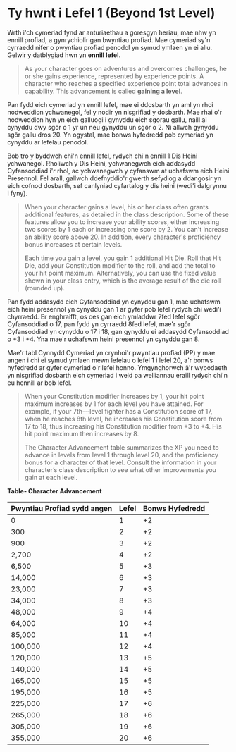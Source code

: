 # Ty hwnt i Lefel 1 (Beyond 1st Level)

Wrth i'ch cymeriad fynd ar anturiaethau a goresgyn heriau, mae nhw yn ennill profiad, a gynrychiolir gan bwyntiau profiad. Mae cymeriad sy'n cyrraedd nifer o pwyntiau profiad penodol yn symud ymlaen yn ei allu. Gelwir y datblygiad hwn yn **ennill lefel**.

>  As your character goes on adventures and overcomes challenges, he or she gains experience, represented by experience points. A character who reaches a specified experience point total advances in capability. This advancement is called **gaining a level**.

Pan fydd eich cymeriad yn ennill lefel, mae ei ddosbarth yn aml yn rhoi nodweddion ychwanegol, fel y nodir yn nisgrifiad y dosbarth. Mae rhai o'r nodweddion hyn yn eich galluogi i gynyddu eich sgorau gallu, naill ai cynyddu dwy sgôr o 1 yr un neu gynyddu un sgôr o 2. Ni allwch gynyddu sgôr gallu dros 20. Yn ogystal, mae bonws hyfedredd pob cymeriad yn cynyddu ar lefelau penodol.

Bob tro y byddwch chi'n ennill lefel, rydych chi'n ennill 1 Dis Heini ychwanegol. Rholiwch y Dis Heini, ychwanegwch eich addasydd Cyfansoddiad i'r rhol, ac ychwanegwch y cyfanswm at uchafswm eich Heini Presennol. Fel arall, gallwch ddefnyddio'r gwerth sefydlog a ddangosir yn eich cofnod dosbarth, sef canlyniad cyfartalog y dis heini (wedi'i dalgrynnu i fyny).

>  When your character gains a level, his or her class often grants additional features, as detailed in the class description. Some of these features allow you to increase your ability scores, either increasing two scores by 1 each or increasing one score by 2. You can't increase an ability score above 20. In addition, every character's proficiency bonus increases at certain levels.
>  
>  Each time you gain a level, you gain 1 additional Hit Die. Roll that Hit Die, add your Constitution modifier to the roll, and add the total to your hit point maximum. Alternatively, you can use the fixed value shown in your class entry, which is the average result of the die roll (rounded up).

Pan fydd addasydd eich Cyfansoddiad yn cynyddu gan 1, mae uchafswm eich heini presennol yn cynyddu gan 1 ar gyfer pob lefel rydych chi wedi'i chyrraedd. Er enghraifft, os oes gan eich ymladdwr 7fed lefel sgôr Cyfansoddiad o 17, pan fydd yn cyrraedd 8fed lefel, mae'r sgôr Cyfansoddiad yn cynyddu o 17 i 18, gan gynyddu ei addasydd Cyfansoddiad o +3 i +4. Yna mae'r uchafswm heini presennol yn cynyddu gan 8.

Mae'r tabl Cynnydd Cymeriad yn crynhoi'r pwyntiau profiad (PP) y mae angen i chi ei symud ymlaen mewn lefelau o lefel 1 i lefel 20, a'r bonws hyfedredd ar gyfer cymeriad o'r lefel honno. Ymgynghorwch â'r wybodaeth yn nisgrifiad dosbarth eich cymeriad i weld pa welliannau eraill rydych chi'n eu hennill ar bob lefel.

>  When your Constitution modifier increases by 1, your hit point maximum increases by 1 for each level you have attained. For example, if your 7th-­‐‑level fighter has a Constitution score of 17, when he reaches 8th level, he increases his Constitution score from 17 to 18, thus increasing his Constitution modifier from +3 to +4. His hit point maximum then increases by 8.
>  
>  The Character Advancement table summarizes the XP you need to advance in levels from level 1 through level 20, and the proficiency bonus for a character of that level. Consult the information in your character’s class description to see what other improvements you gain at each level.

**Table- Character Advancement**

| Pwyntiau Profiad sydd angen | Lefel | Bonws Hyfedredd |
| :------------------------- | ----- | ----------- |
| 0                          | 1     | +2          |
| 300                        | 2     | +2          |
| 900                        | 3     | +2          |
| 2,700                      | 4     | +2          |
| 6,500                      | 5     | +3          |
| 14,000                     | 6     | +3          |
| 23,000                     | 7     | +3          |
| 34,000                     | 8     | +3          |
| 48,000                     | 9     | +4          |
| 64,000                     | 10    | +4          |
| 85,000                     | 11    | +4          |
| 100,000                    | 12    | +4          |
| 120,000                    | 13    | +5          |
| 140,000                    | 14    | +5          |
| 165,000                    | 15    | +5          |
| 195,000                    | 16    | +5          |
| 225,000                    | 17    | +6          |
| 265,000                    | 18    | +6          |
| 305,000                    | 19    | +6          |
| 355,000                    | 20    | +6          |
